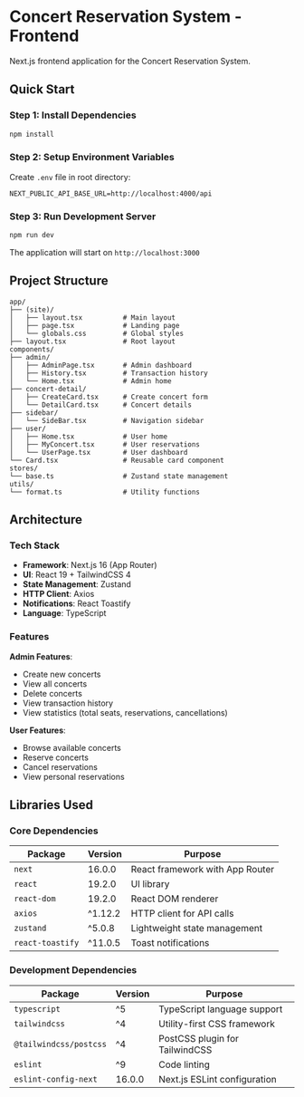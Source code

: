 # Concert Reservation System - Frontend

Next.js frontend application for the Concert Reservation System.

## Quick Start

### Step 1: Install Dependencies

```bash
npm install
```

### Step 2: Setup Environment Variables

Create `.env` file in root directory:

```env
NEXT_PUBLIC_API_BASE_URL=http://localhost:4000/api
```

### Step 3: Run Development Server

```bash
npm run dev
```

The application will start on `http://localhost:3000`

## Project Structure

```
app/
├── (site)/
│   ├── layout.tsx          # Main layout
│   ├── page.tsx            # Landing page
│   └── globals.css         # Global styles
├── layout.tsx              # Root layout
components/
├── admin/
│   ├── AdminPage.tsx       # Admin dashboard
│   ├── History.tsx         # Transaction history
│   └── Home.tsx            # Admin home
├── concert-detail/
│   ├── CreateCard.tsx      # Create concert form
│   └── DetailCard.tsx      # Concert details
├── sidebar/
│   └── SideBar.tsx         # Navigation sidebar
├── user/
│   ├── Home.tsx            # User home
│   ├── MyConcert.tsx       # User reservations
│   └── UserPage.tsx        # User dashboard
└── Card.tsx                # Reusable card component
stores/
└── base.ts                 # Zustand state management
utils/
└── format.ts               # Utility functions
```

## Architecture

### Tech Stack

- **Framework**: Next.js 16 (App Router)
- **UI**: React 19 + TailwindCSS 4
- **State Management**: Zustand
- **HTTP Client**: Axios
- **Notifications**: React Toastify
- **Language**: TypeScript

### Features

**Admin Features**:

- Create new concerts
- View all concerts
- Delete concerts
- View transaction history
- View statistics (total seats, reservations, cancellations)

**User Features**:

- Browse available concerts
- Reserve concerts
- Cancel reservations
- View personal reservations

## Libraries Used

### Core Dependencies

| Package          | Version | Purpose                         |
| ---------------- | ------- | ------------------------------- |
| `next`           | 16.0.0  | React framework with App Router |
| `react`          | 19.2.0  | UI library                      |
| `react-dom`      | 19.2.0  | React DOM renderer              |
| `axios`          | ^1.12.2 | HTTP client for API calls       |
| `zustand`        | ^5.0.8  | Lightweight state management    |
| `react-toastify` | ^11.0.5 | Toast notifications             |

### Development Dependencies

| Package                | Version | Purpose                        |
| ---------------------- | ------- | ------------------------------ |
| `typescript`           | ^5      | TypeScript language support    |
| `tailwindcss`          | ^4      | Utility-first CSS framework    |
| `@tailwindcss/postcss` | ^4      | PostCSS plugin for TailwindCSS |
| `eslint`               | ^9      | Code linting                   |
| `eslint-config-next`   | 16.0.0  | Next.js ESLint configuration   |
